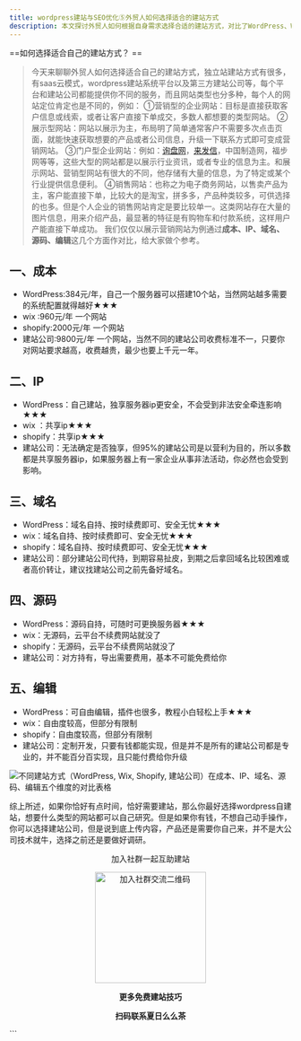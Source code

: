 ```yaml
---
title: wordpress建站与SEO优化⑤外贸人如何选择适合的建站方式
description: 本文探讨外贸人如何根据自身需求选择合适的建站方式，对比了WordPress、Wix、Shopify及建站公司在成本、IP、域名、源码和编辑自由度方面的优劣，为营销展示型网站的选择提供参考，并最终推荐了WordPress自建站。
---
```


==如何选择适合自己的建站方式？ ==

> 今天来聊聊外贸人如何选择适合自己的建站方式，独立站建站方式有很多，有saas云模式，wordpress建站系统平台以及第三方建站公司等，每个平台和建站公司都能提供你不同的服务，而且网站类型也分多种，每个人的网站定位肯定也是不同的，例如：
> ①营销型的企业网站：目标是直接获取客户信息或线索，或者让客户直接下单成交，多数人都想要的类型网站。
> ②展示型网站：网站以展示为主，布局明了简单通常客户不需要多次点击页面，就能快速获取想要的产品或者公司信息，升级一下联系方式即可变成营销网站。
> ③门户型企业网站：例如：[询盘网](https://www.dulizhanseo.com)，[来发信](http://www.laifaxin.com)，中国制造网，福步网等等，这些大型的网站都是以展示行业资讯，或者专业的信息为主。和展示网站、营销型网站有很大的不同，他存储有大量的信息，为了特定或某个行业提供信息便利。
> ④销售网站：也称之为电子商务网站，以售卖产品为主，客户能直接下单，比较大的是淘宝，拼多多，产品种类较多，可供选择的也多。但是个人企业的销售网站肯定是要比较单一。这类网站存在大量的图片信息，用来介绍产品，最显著的特征是有购物车和付款系统，这样用户产能直接下单成功。
> 我们仅仅以展示营销网站为例通过**成本、IP、域名、源码、编辑**这几个方面作对比，给大家做个参考。

## 一、成本

- WordPress:384元/年，自己一个服务器可以搭建10个站，当然网站越多需要的系统配置就得越好★★★
- wix :960元/年 一个网站
- shopify:2000元/年 一个网站
- 建站公司:9800元/年 一个网站，当然不同的建站公司收费标准不一，只要你对网站要求越高，收费越贵，最少也要上千元一年。

## 二、IP

- WordPress：自己建站，独享服务器ip更安全，不会受到非法安全牵连影响★★★
- wix ：共享ip★★★
- shopify：共享ip★★★
- 建站公司：无法确定是否独享，但95%的建站公司是以营利为目的，所以多数都是共享服务器ip，如果服务器上有一家企业从事非法活动，你必然也会受到影响。

## 三、域名

- WordPress：域名自持、按时续费即可、安全无忧★★★
- wix：域名自持、按时续费即可、安全无忧★★★
- shopify：域名自持、按时续费即可、安全无忧★★★
- 建站公司：部分建站公司代持，到期容易扯皮，到期之后拿回域名比较困难或者高价转让，建议找建站公司之前先备好域名。

## 四、源码

- WordPress：源码自持，可随时可更换服务器★★★
- wix：无源码，云平台不续费网站就没了
- shopify：无源码，云平台不续费网站就没了
- 建站公司：对方持有，导出需要费用，基本不可能免费给你

## 五、编辑

- WordPress：可自由编辑，插件也很多，教程小白轻松上手★★★
- wix：自由度较高，但部分有限制
- shopify：自由度较高，但部分有限制
- 建站公司：定制开发，只要有钱都能实现，但是并不是所有的建站公司都是专业的，并不能百分百实现，且只能付费给你升级

![不同建站方式（WordPress, Wix, Shopify, 建站公司）在成本、IP、域名、源码、编辑五个维度的对比表格](https://cos.files.maozhishi.com/public/attachments/lfx/1671518458009.png)

综上所述，如果你恰好有点时间，恰好需要建站，那么你最好选择wordpress自建站，想要什么类型的网站都可以自己研究。但是如果你有钱，不想自己动手操作，你可以选择建站公司，但是说到底上传内容，产品还是需要你自己来，并不是大公司技术就牛，选择之前还是要做好调研。

<p style="text-align: center;">加入社群一起互助建站</p>
<p style="text-align: center;"><img src="https://cos.files.maozhishi.com/public/attachments/lfx/1671518458013.png" width="198" alt="加入社群交流二维码" /></p>
<p style="text-align: center;"><strong>更多免费建站技巧</strong></p>
<p style="text-align: center;"><strong>扫码联系夏日么么茶</strong></p>
```
